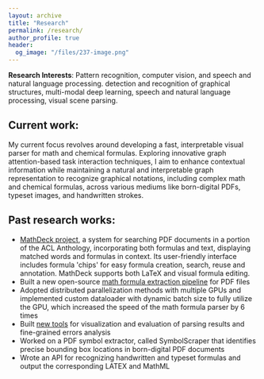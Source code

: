 ```yaml
---
layout: archive
title: "Research"
permalink: /research/
author_profile: true
header:
  og_image: "/files/237-image.png"
---
```


**Research Interests**: 
Pattern recognition, computer vision, 
and speech and natural language processing.
detection and recognition of graphical 
structures, multi-modal deep learning, speech and natural
language processing, visual scene parsing.


## Current work:
My current focus revolves around developing a fast, interpretable visual parser for math and chemical formulas. 
Exploring innovative graph attention-based task interaction techniques, I aim to 
enhance contextual information while maintaining a natural and interpretable graph representation to
recognize graphical notations, including complex math and
chemical formulas, across various mediums like born-digital PDFs, typeset images,
and handwritten strokes. 

## Past research works:
- [MathDeck project](https://demo.mathdeck.org/), a 
    system for searching PDF documents in a portion of the ACL Anthology, incorporating 
    both formulas and text, displaying matched words and formulas in context.
    Its user-friendly interface includes formula 'chips' for easy formula creation,
    search, reuse and annotation. MathDeck supports both LaTeX and visual formula editing.
- Built a new open-source [math formula extraction pipeline](https://gitlab.com/dprl/graphics-extraction)
    for PDF files
- Adopted distributed parallelization methods with multiple GPUs and implemented
    custom dataloader with dynamic batch size to fully utilize the GPU, which
    increased the speed of the math formula parser by 6 times
- Built [new tools](https://gitlab.com/dprl/lgeval) for visualization and evaluation of 
    parsing results and fine-grained errors analysis
- Worked on a PDF symbol extractor, called SymbolScraper that identifies precise bounding box locations in born-digital PDF documents
- Wrote an API for recognizing handwritten and typeset formulas and output the corresponding LATEX and MathML
